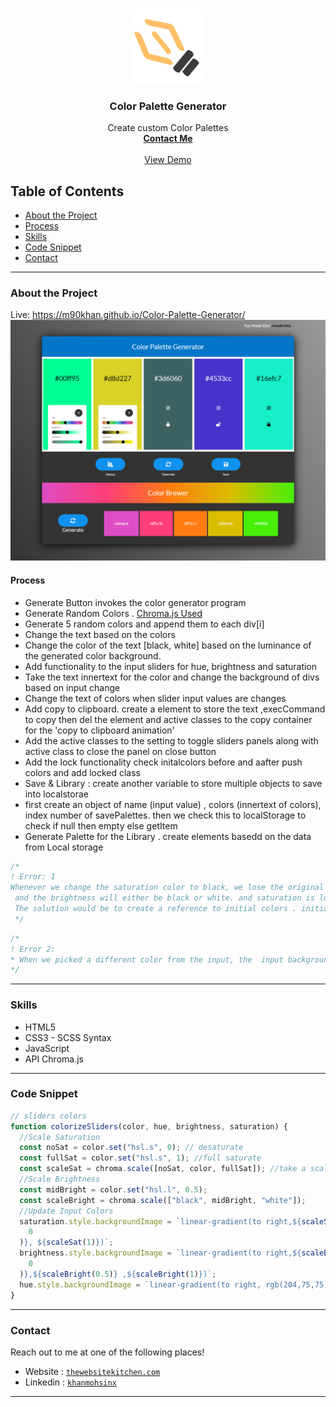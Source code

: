 <br />
<p align="center">
  <a href="https://www.thewebsitekitchen.com">
    <img src="img/favicon.png" alt="Logo" width="120" height="120">
  </a>

  <h3 align="center">Color Palette Generator</h3>

  <p align="center">
Create custom Color Palettes  <br />
    <a href="m90khan@gmail.com"><strong>Contact Me</strong></a>
    <br />
    <br />
    <a href="https://m90khan.github.io/Color-Palette-Generator/">View Demo</a>
    
   </p>
</p>

## Table of Contents

- [About the Project](#about-the-project)
- [Process](#process)
- [Skills](#skills)
- [Code Snippet](#code)
- [Contact](#Contact)

---

### About the Project

Live: https://m90khan.github.io/Color-Palette-Generator/
<img src="./img/overview.jpg">

#### Process

- Generate Button invokes the color generator program
- Generate Random Colors . <a href="https://gka.github.io/chroma.js/">Chroma.js Used </a>
- Generate 5 random colors and append them to each div[i]
- Change the text based on the colors
- Change the color of the text [black, white] based on the luminance of the generated color background.
- Add functionality to the input sliders for hue, brightness and saturation
- Take the text innertext for the color and change the background of divs based on input change
- Change the text of colors when slider input values are changes
- Add copy to clipboard. create a element to store the text ,execCommand to copy then del the element
  and active classes to the copy container for the 'copy to clipboard animation'
- Add the active classes to the setting to toggle sliders panels along with active class to close the panel on close button
- Add the lock functionality check initalcolors before and aafter push colors and add locked class
- Save & Library : create another variable to store multiple objects to save into localstorae
- first create an object of name (input value) , colors (innertext of colors), index number of savePalettes. then we check this to localStorage to check if null then empty else getItem
- Generate Palette for the Library . create elements basedd on the data from Local storage

```javascript
/*
! Error: 1
Whenever we change the saturation color to black, we lose the original color.
 and the brightness will either be black or white. and saturation is lost too. 
 The solution would be to create a reference to initial colors . initialcolors array to save colors
 */
```

```javascript
/*
! Error 2:
* When we picked a different color from the input, the  input background does not change
*/
```

---

### Skills

- HTML5
- CSS3 - SCSS Syntax
- JavaScript
- API Chroma.js

---

### Code Snippet

```javascript
// sliders colors
function colorizeSliders(color, hue, brightness, saturation) {
  //Scale Saturation
  const noSat = color.set("hsl.s", 0); // desaturate
  const fullSat = color.set("hsl.s", 1); //full saturate
  const scaleSat = chroma.scale([noSat, color, fullSat]); //take a scale out of it
  //Scale Brightness
  const midBright = color.set("hsl.l", 0.5);
  const scaleBright = chroma.scale(["black", midBright, "white"]);
  //Update Input Colors
  saturation.style.backgroundImage = `linear-gradient(to right,${scaleSat(
    0
  )}, ${scaleSat(1)})`;
  brightness.style.backgroundImage = `linear-gradient(to right,${scaleBright(
    0
  )},${scaleBright(0.5)} ,${scaleBright(1)})`;
  hue.style.backgroundImage = `linear-gradient(to right, rgb(204,75,75),rgb(204,204,75),rgb(75,204,75),rgb(75,204,204),rgb(75,75,204),rgb(204,75,204),rgb(204,75,75))`;
}
```

---

### Contact

Reach out to me at one of the following places!

- Website : <a href="https://thewebsitekitchen.com" target="_blank">`thewebsitekitchen.com`</a>
- Linkedin : <a href="https://de.linkedin.com/in/khanmohsinx" target="_blank">`khanmohsinx`</a>

---
